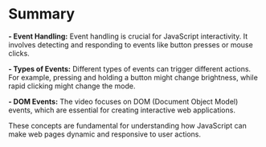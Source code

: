 # Summary

**- Event Handling:** Event handling is crucial for JavaScript interactivity. It involves detecting and responding to events like button presses or mouse clicks.

**- Types of Events:** Different types of events can trigger different actions. For example, pressing and holding a button might change brightness, while rapid clicking might change the mode.

**- DOM Events:** The video focuses on DOM (Document Object Model) events, which are essential for creating interactive web applications.

These concepts are fundamental for understanding how JavaScript can make web pages dynamic and responsive to user actions.

